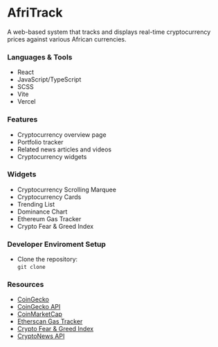 # AfriTrack
A web-based system that tracks and displays real-time cryptocurrency prices against various African currencies.

### Languages & Tools
- React
- JavaScript/TypeScript
- SCSS
- Vite
- Vercel

### Features
- Cryptocurrency overview page
- Portfolio tracker
- Related news articles and videos
- Cryptocurrency widgets

### Widgets
- Cryptocurrency Scrolling Marquee
- Cryptocurrency Cards
- Trending List
- Dominance Chart
- Ethereum Gas Tracker
- Crypto Fear & Greed Index

### Developer Enviroment Setup
- Clone the repository:  
```git clone ```

### Resources
- [CoinGecko](https://www.coingecko.com/)
- [CoinGecko API](https://www.coingecko.com/api/documentations/v3)
- [CoinMarketCap](https://coinmarketcap.com/)
- [Etherscan Gas Tracker](https://docs.etherscan.io/api-endpoints/gas-tracker)
- [Crypto Fear & Greed Index](https://alternative.me/crypto/fear-and-greed-index/)
- [CryptoNews API](https://cryptonews-api.com/)
